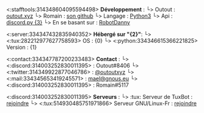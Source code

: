 
<:stafftools:314348604095594498> **Développement** :
  └> Outout : [outout.xyz](https://outout.xyz/)
  └> Romain : [son github](http://git.dyjix.eu/Romain)
  └> Langage : [Python3](http://www.python.org/)
  └> Api : [discord.py {3}](https://github.com/Rapptz/discord.py)
  └> En se basant sur : [RobotDanny](https://github.com/Rapptz/RoboDanny)

<:server:334347432835940352> **Hébergé sur "{2}"**: 
  └> <:tux:282212977627758593> OS : {0}
  └> <:python:334346615366221825> Version : {1}

<:contact:334347787200233483> **Contact** :
  └> <:discord:314003252830011395> : Outout#8406
  └> <:twitter:314349922877046786> : [@outoutxyz](https://twitter.com/outouxyz)
  └> <:mail:334345653419245571> : [mael@gnous.eu](mailto:mael@gnous.eu)
  └> <:discord:314003252830011395> : Romain#5117


<:discord:314003252830011395> **Serveurs** :
  └> :tux: Serveur de TuxBot : [rejoindre](https://discord.gg/5UZy8Pn)
  └> <:tux:514930485751971866> Serveur GNU/Linux-Fr : [rejoindre](https://discord.gg/B5TzW7x)


